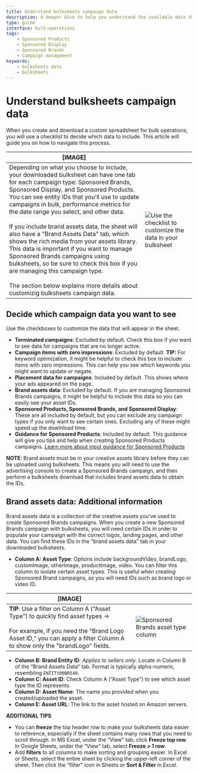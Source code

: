 ```yaml
---
title: Understand bulksheets campaign data 
description: A deeper dive to help you understand the available data that you can include when you create and download a custom bulksheets file.
type: guide
interface: bulk-operations
tags:
    - Sponsored Products
    - Sponsored Display
    - Sponsored Brands
    - Campaign management
keywords:
    - bulksheets data
    - bulksheets  
---
```

# Understand bulksheets campaign data

When you create and download a custom spreadsheet for bulk operations, you will use a checklist to decide which data to include. This article will guide you on how to navigate this process. 

| [IMAGE] |   |
| ---- | ---- |
| Depending on what you choose to include, your downloaded bulksheet can have one tab for each campaign type: Sponsored Brands, Sponsored Display, and Sponsored Products. You can see entity IDs that you'll use to update campaigns in bulk, performance metrics for the date range you select, and other data. <br><br> If you include brand assets data, the sheet will also have a "Brand Assets Data" tab, which shows the rich media from your assets library. This data is important if you want to manage Sponsored Brands campaigns using bulksheets, so be sure to check this box if you are managing this campaign type.<br><br> The section below explains more details about customizig bulksheets campaign data. | ![Use the checklist to customize the data in your bulksheet](/_images/bulksheets/2-0-images/bulksheets-data-selection.png "Use the checklist to customize the data in your bulksheet") |


## Decide which campaign data you want to see

Use the checkboxes to customize the data that will appear in the sheet. 

* **Terminated campaigns**: Excluded by default. Check this box if you want to see data for campaigns that are no longer active.
* **Campaign items with zero impressions**: Excluded by default. **TIP:** For keyword optimization, it might be helpful to check this box to include items with zero impressions. This can help you see which keywords you might want to update or negate. 
* **Placement data for campaigns**: Included by default. This shows where your ads appeared on the page. 
* **Brand assets data**: Excluded by default. If you are managing Sponsored Brands campaigns, it might be helpful to include this data so you can easily see your asset IDs.  
* **Sponsored Products, Sponsored Brands, and Sponsored Display**: These are all included by default, but you can exclude any campaign types if you only want to see certain ones. Excluding any of these might speed up the dowlnload time. 
* **Guidance for Sponsored Products**: Included by default. This guidance will give you tips and help when creating Sponsored Products campaigns. [Learn more about input guidance for Sponsored Products](bulksheets/2-0/input-guidance)

**NOTE**: Brand assets must be in your creative assets library before they can be uploaded using bulksheets. This means you will need to use the advertising console to create a Sponsored Brands campaign, and then perform a bulksheets download that includes brand assets data to obtain the IDs. 

## Brand assets data: Additional information

Brand assets data is a collection of the creative assets you’ve used to create Sponsored Brands campaigns. When you create a new Sponsored Brands campaign with bulksheets, you will need certain IDs in order to populate your campaign with the correct logos, landing pages, and other data. You can find these IDs in the “brand assets data” tab in your downloaded bulksheets. 

* **Column A: Asset Type**: Options include backgroundVideo, brandLogo, customImage, otherImage, productImage, video. You can filter this column to isolate certain asset types. This is useful when creating Sponsored Brand campaigns, as you will need IDs such as brand logo or video ID. 

| [IMAGE] |   |
| ---- | ---- |
| **TIP**: Use a filter on Column A (“Asset Type”) to quickly find asset types → <br> <br> For example, if you need the “Brand Logo Asset ID,”  you can apply a filter Column A to show only the "brandLogo" fields.| ![Sponsored Brands asset type column](/_images/bulksheets/2-0-images/sb-asset-type-column.png)|

* **Column B: Brand Entity ID**: *Applies to sellers only*. Locate in Column B of the “Brand Assets Data” tab. Format is typically alpha-numeric, resembling `ENTITY00BR549`.
* **Column C: Asset ID**: Check Column A (“Asset Type”) to see which asset type the ID represents.
* **Column D: Asset Name**: The name you provided when you created/uploaded the asset.
* **Column E: Asset URL**: The link to the asset hosted on Amazon servers. 

**ADDITIONAL TIPS**

* You can **freeze** the top header row to make your bulksheets data easier to reference, especially if the sheet contains many rows that you need to scroll through. In MS Excel, under the “View” tab, click **Freeze top row**. In Google Sheets, under the “View” tab, select **Freeze > 1 row**.
* Add **filters** to all columns to make sorting and grouping easier. In Excel or Sheets, select the entire sheet by clicking the upper-left corner of the sheet. Then click the “filter” icon in Sheets or **Sort & Filter** in Excel. 
